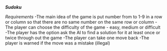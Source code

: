 ***Sudoku***

*Requirements*
-The main idea of the game is put number from to 1-9 in a row or column so that there are no same number on the same row or column
-The player can choose the difficulty of the game - easy, medium or difficult
-The player has the option ask the AI to find a solution for it at least once or twice through out the game
-The player can take one move back
-The player is warned if the move was a mistake (illegal) 